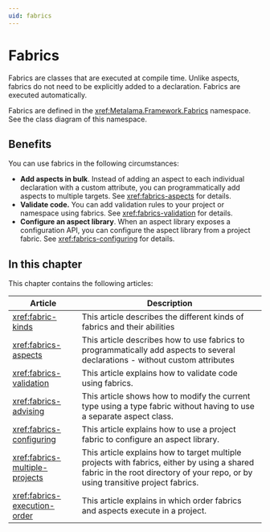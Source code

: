 ```yaml
---
uid: fabrics
---
```


# Fabrics

Fabrics are classes that are executed at compile time. Unlike aspects, fabrics do not need to be explicitly added to a declaration. Fabrics are executed automatically.

Fabrics are defined in the <xref:Metalama.Framework.Fabrics> namespace. See the class diagram of this namespace.

## Benefits

You can use fabrics in the following circumstances:

* **Add aspects in bulk**. Instead of adding an aspect to each individual declaration with a custom attribute, you can programmatically add aspects to multiple targets. See <xref:fabrics-aspects> for details.
* **Validate code.** You can add validation rules to your project or namespace using fabrics. See <xref:fabrics-validation> for details.
* **Configure an aspect library**. When an aspect library exposes a configuration API, you can configure the aspect library from a project fabric. See <xref:fabrics-configuring> for details.

## In this chapter

This chapter contains the following articles:

| Article | Description
|-------------|---------------------------------
| <xref:fabric-kinds> | This article describes the different kinds of fabrics and their abilities |
| <xref:fabrics-aspects> | This article describes how to use fabrics to programmatically add aspects to several declarations - without custom attributes |
| <xref:fabrics-validation> | This article explains how to validate code using fabrics. |
| <xref:fabrics-advising> | This article shows how to modify the current type using a type fabric without having to use a separate aspect class. |
| <xref:fabrics-configuring> | This article explains how to use a project fabric to configure an aspect library. |
| <xref:fabrics-multiple-projects> | This article explains how to target multiple projects with fabrics, either by using a shared fabric in the root directory of your repo, or by using transitive project fabrics.
| <xref:fabrics-execution-order> | This article explains in which order fabrics and aspects execute in a project.

